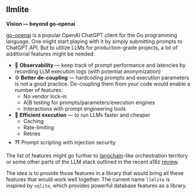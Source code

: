 ## llmlite

**Vision — beyond go-openai**

[go-openai](https://github.com/sashabaranov/go-openai) is a popular OpenAI ChatGPT client for the Go programming language. 
One might start playing with it by simply submitting prompts to ChatGPT API. But to utilize LLMs for production-grade projects, a lot of additional features might be needed:

- 🔭 **Observability** — keep track of prompt performance and latencies by recording LLM execution logs (with potential anonymization)
- ⚙️ **Better de-coupling** — hardcoding prompts and execution parameters is not a good practice. De-coupling them from your code would enable a number of features:
  - No vendor lock-in
  - A|B testing for prompts/parameters/execution engines
  - Interactions with prompt engineering tools
- 🚀 **Efficient execution** — to run LLMs faster and cheaper
  - Caching
  - Rate-limiting
  - Retries
- ⛩️ Prompt scripting with injection security

The list of features might go further to [langchain](https://github.com/hwchase17/langchain)-like orchestration territory or some other parts of the LLM stack outlined in the recent a16z [review](https://a16z.com/2023/06/20/emerging-architectures-for-llm-applications/).

The idea is to provide those features in a library that would bring all these features that would work well together. The current name `llmlite` is inspired by `sqlite`, which provides powerful database features as a library.



